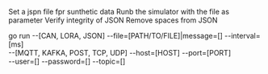 Set a jspn file fpr sunthetic data
Runb the simulator with the file as parameter
Verify integrity of JSON
Remove spaces from JSON

go run  --[CAN, LORA, JSON] --file=[PATH/TO/FILE]|message=[] --interval=[ms] \
        --[MQTT, KAFKA, POST, TCP, UDP] --host=[HOST] --port=[PORT] \
        --user=[] --password=[] 
        --topic=[]